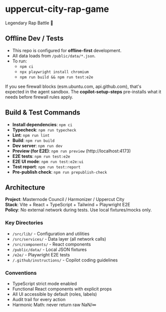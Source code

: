# uppercut-city-rap-game
Legendary Rap Battle 🥊

## Offline Dev / Tests
- This repo is configured for **offline-first** development.
- All data loads from `/public/data/*.json`.
- To run:
  - `npm ci`
  - `npx playwright install chromium`
  - `npm run build && npm run test:e2e`

If you see firewall blocks (esm.ubuntu.com, api.github.com), that's expected in the agent sandbox. The **copilot-setup-steps** pre-installs what it needs before firewall rules apply.

## Build & Test Commands

- **Install dependencies**: `npm ci`
- **Typecheck**: `npm run typecheck`
- **Lint**: `npm run lint`
- **Build**: `npm run build`
- **Dev server**: `npm run dev`
- **Preview (for E2E)**: `npm run preview` (http://localhost:4173)
- **E2E tests**: `npm run test:e2e`
- **E2E UI mode**: `npm run test:e2e:ui`
- **Test report**: `npm run test:report`
- **Pre-publish check**: `npm run prepublish-check`

## Architecture

**Project**: Masternode Council / Harmonizer / Uppercut City  
**Stack**: Vite + React + TypeScript + Tailwind + Playwright E2E  
**Policy**: No external network during tests. Use local fixtures/mocks only.

### Key Directories

- `/src/lib/` - Configuration and utilities
- `/src/services/` - Data layer (all network calls)
- `/src/components/` - React components
- `/public/data/` - Local JSON fixtures
- `/e2e/` - Playwright E2E tests
- `/.github/instructions/` - Copilot coding guidelines

### Conventions

- TypeScript strict mode enabled
- Functional React components with explicit props
- All UI accessible by default (roles, labels)
- Audit trail for every action
- Harmonic Math: never return raw NaN/∞
